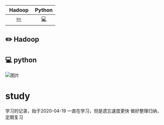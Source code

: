 | &nbsp;Hadoop&nbsp; | Python | 
| :---: | :----: | 
| [:pencil2:](#pencil2-Hadoop) | [:computer:](#computer-python) |

## :pencil2: Hadoop

## :computer: python











![图片](https://pics0.baidu.com/feed/29381f30e924b899aa04972a01ecd2930b7bf6dd.jpeg?token=254038cce62269bf3ac703c8e304fc98 "image")





# study
学习的记录，始于2020-04-19
一直在学习，但是遗忘速度更快
做好整理归纳，定期复习
